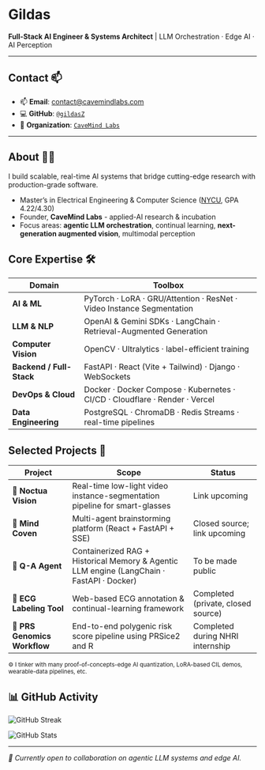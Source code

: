 <!--
**gildasZ/gildasZ** is a ✨ _special_ ✨ repository because its `README.md` (this file) appears on your GitHub profile.
    
Here are some ideas to get you started:

- 🔭 I’m currently working on ...
- 🌱 I’m currently learning ...
- 👯 I’m looking to collaborate on ...
- 🤔 I’m looking for help with ...
- 💬 Ask me about ...
- 📫 How to reach me: ...
- 😄 Pronouns: ...
- ⚡ Fun fact: ...
-->

# Gildas

**Full-Stack AI Engineer & Systems Architect** | LLM Orchestration · Edge AI · AI Perception

<!-- ![Visitors](https://komarev.com/ghpvc/?username=gildasZ&style=flat&color=0e75b6) -->

---

## Contact 📫

- 📫 **Email**: contact@cavemindlabs.com 
- 💻 **GitHub**: [`@gildasZ`](https://github.com/gildasZ) 
- 🏢 **Organization**: [`CaveMind Labs`](https://github.com/CaveMindLabs)

---

## About 🙋‍♂️

I build scalable, real-time AI systems that bridge cutting-edge research with production-grade software.

- Master’s in Electrical Engineering & Computer Science ([NYCU](https://www.nycu.edu.tw/nycu/en), GPA 4.22/4.30)  
- Founder, **CaveMind Labs** - applied-AI research & incubation  
- Focus areas: **agentic LLM orchestration**, continual learning, **next-generation augmented vision**, multimodal perception

## Core Expertise 🛠️

| Domain | Toolbox |
| ------ | ------- |
| **AI & ML** | PyTorch · LoRA · GRU/Attention · ResNet · Video Instance Segmentation |
| **LLM & NLP** | OpenAI & Gemini SDKs · LangChain · Retrieval-Augmented Generation |
| **Computer Vision** | OpenCV · Ultralytics · label-efficient training |
| **Backend / Full-Stack** | FastAPI · React (Vite + Tailwind) · Django · WebSockets |
| **DevOps & Cloud** | Docker · Docker Compose · Kubernetes · CI/CD · Cloudflare · Render · Vercel |
| **Data Engineering** | PostgreSQL · ChromaDB · Redis Streams · real-time pipelines |

## Selected Projects 🚀

<!-- | [**🦉 Noctua Vision**](https://github.com/gildasZ/noctura-vision) | Real-time low-light video instance-segmentation pipeline for smart-glasses | To be made public | -->

| Project | Scope | Status |
| ------- | ----- | ------ |
| **🦉 Noctua Vision** | Real-time low-light video instance-segmentation pipeline for smart-glasses | Link upcoming |
| **🧠 Mind Coven** | Multi-agent brainstorming platform (React + FastAPI + SSE) | Closed source; link upcoming |
| **💬 Q-A Agent** | Containerized RAG + Historical Memory & Agentic LLM engine (LangChain · FastAPI · Docker) | To be made public |
| **💓 ECG Labeling Tool** | Web-based ECG annotation & continual-learning framework | Completed (private, closed source) |
| **🧬 PRS Genomics Workflow** | End-to-end polygenic risk score pipeline using PRSice2 and R | Completed during NHRI internship |

<sup>⚙️ I tinker with many proof-of-concepts-edge AI quantization, LoRA-based CIL demos, wearable-data pipelines, etc. </sup>

## 📊 GitHub Activity

![GitHub Streak](https://streak-stats.demolab.com?user=gildasZ&theme=dark&hide_border=true)  
<!-- ![Contribution Graph](https://github-readme-activity-graph.vercel.app/graph?username=gildasZ&theme=github-dark&hide_border=true)   -->
![GitHub Stats](https://github-readme-stats.vercel.app/api?username=gildasZ&show_icons=true&count_private=true&hide_border=true&theme=github_dark)

<!-- ## GitHub Stats 📊

![GitHub Stats](https://github-readme-stats.vercel.app/api?username=gildasZ&show_icons=true&include_all_commits=true&count_private=true)  
![Top Languages](https://github-readme-stats.vercel.app/api/top-langs/?username=gildasZ&layout=compact)  -->

---

*🤝 Currently open to collaboration on agentic LLM systems and edge AI.*
